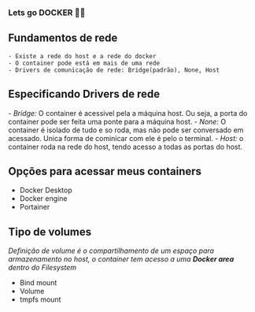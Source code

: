 ### Lets go DOCKER 🐋🐋

## Fundamentos de rede
    - Existe a rede do host e a rede do docker
    - O container pode está em mais de uma rede
    - Drivers de comunicação de rede: Bridge(padrão), None, Host
    

## Especificando Drivers de rede
  *- Bridge:* O container é acessivel pela a máquina host. Ou seja, a porta do container pode ser feita uma ponte para a máquina host.
  *- None:* O container é isolado de tudo e so roda, mas não pode ser conversado em acessado. Unica forma de cominicar com ele é pelo o terminal.
  *- Host:* o container roda na rede do host, tendo acesso a todas as portas do host.

## Opções para acessar meus containers
  - Docker Desktop
  - Docker engine
  - Portainer

## Tipo de volumes
*Definição de volume é o compartilhamento de um espaço para armazenamento no host, o container tem acesso a uma **Docker area** dentro do Filesystem*

  - Bind mount 
  - Volume
  - tmpfs mount